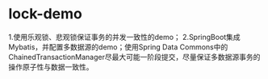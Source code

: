 # lock-demo
1.使用乐观锁、悲观锁保证事务的并发一致性的demo；
2.SpringBoot集成Mybatis，并配置多数据源的demo；使用Spring Data Commons中的ChainedTransactionManager尽最大可能一阶段提交，尽量保证多数据源事务的操作原子性与数据一致性。
